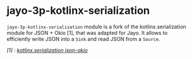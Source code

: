 # jayo-3p-kotlinx-serialization

`jayo-3p-kotlinx-serialization` module is a fork of the kotlinx.serialization module for JSON + Okio [1], that was
adapted for Jayo. It allows to efficiently write JSON into a `Sink` and read JSON from a `Source`.

_[1] : [kotlinx.serialization json-okio](https://github.com/Kotlin/kotlinx.serialization/tree/master/formats/json-okio)_